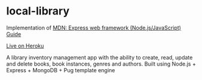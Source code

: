 # local-library

Implementation of [MDN: Express web framework (Node.js/JavaScript) Guide](https://developer.mozilla.org/en-US/docs/Learn/Server-side/Express_Nodejs)

[Live on Heroku](https://boiling-ridge-73219.herokuapp.com)

A library inventory management app with the ability to create, read, update and delete books, book instances, genres and authors. Built using Node.js + Express + MongoDB + Pug template engine
